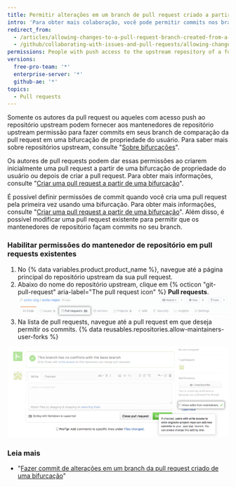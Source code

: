 ```yaml
---
title: Permitir alterações em um branch de pull request criado a partir de bifurcação
intro: 'Para obter mais colaboração, você pode permitir commits nos branches que criou a partir de bifurcações de propriedade de sua conta de usuário.'
redirect_from:
  - /articles/allowing-changes-to-a-pull-request-branch-created-from-a-fork
  - /github/collaborating-with-issues-and-pull-requests/allowing-changes-to-a-pull-request-branch-created-from-a-fork
permissions: People with push access to the upstream repository of a fork owned by a user account can commit to the forked branches.
versions:
  free-pro-team: '*'
  enterprise-server: '*'
  github-ae: '*'
topics:
  - Pull requests
---
```

Somente os autores da pull request ou aqueles com acesso push ao repositório upstream podem fornecer aos mantenedores de repositório upstream permissão para fazer commits em seus branch de comparação da pull request em uma bifurcação de propriedade do usuário. Para saber mais sobre repositórios upstream, consulte "[Sobre bifurcações](/articles/about-forks)".

Os autores de pull requests podem dar essas permissões ao criarem inicialmente uma pull request a partir de uma bifurcação de propriedade do usuário ou depois de criar a pull request. Para obter mais informações, consulte "[Criar uma pull request a partir de uma bifurcação](/articles/creating-a-pull-request-from-a-fork)".

É possível definir permissões de commit quando você cria uma pull request pela primeira vez usando uma bifurcação. Para obter mais informações, consulte "[Criar uma pull request a partir de uma bifurcação](/articles/creating-a-pull-request-from-a-fork)". Além disso, é possível modificar uma pull request existente para permitir que os mantenedores de repositório façam commits no seu branch.

### Habilitar permissões do mantenedor de repositório em pull requests existentes

1. No {% data variables.product.product_name %}, navegue até a página principal do repositório upstream da sua pull request.
2. Abaixo do nome do repositório upstream, clique em {% octicon "git-pull-request" aria-label="The pull request icon" %} **Pull requests**. ![Problemas e seleção da guia pull requests](/assets/images/help/repository/repo-tabs-pull-requests.png)
3. Na lista de pull requests, navegue até a pull request em que deseja permitir os commits.
{% data reusables.repositories.allow-maintainers-user-forks %}

  ![allow-maintainers-to-make-edits-sidebar-checkbox](/assets/images/help/pull_requests/allow-maintainers-to-make-edits-sidebar-checkbox.png)

### Leia mais

- "[Fazer commit de alterações em um branch da pull request criado de uma bifurcação](/articles/committing-changes-to-a-pull-request-branch-created-from-a-fork)"
